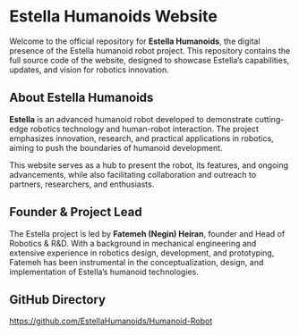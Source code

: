 # Estella Humanoids Website

Welcome to the official repository for **Estella Humanoids**, the digital presence of the Estella humanoid robot project. This repository contains the full source code of the website, designed to showcase Estella’s capabilities, updates, and vision for robotics innovation.

## About Estella Humanoids

**Estella** is an advanced humanoid robot developed to demonstrate cutting-edge robotics technology and human-robot interaction. The project emphasizes innovation, research, and practical applications in robotics, aiming to push the boundaries of humanoid development.  

This website serves as a hub to present the robot, its features, and ongoing advancements, while also facilitating collaboration and outreach to partners, researchers, and enthusiasts.

## Founder & Project Lead

The Estella project is led by **Fatemeh (Negin) Heiran**, founder and Head of Robotics & R&D. With a background in mechanical engineering and extensive experience in robotics design, development, and prototyping, Fatemeh has been instrumental in the conceptualization, design, and implementation of Estella’s humanoid technologies. 

## GitHub Directory

https://github.com/EstellaHumanoids/Humanoid-Robot
